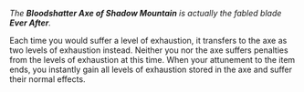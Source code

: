 *The **Bloodshatter Axe of Shadow Mountain** is actually the fabled blade **Ever After**.* 

Each time you would suffer a level of exhaustion, it transfers to the axe as two levels of exhaustion instead. Neither you nor the axe suffers penalties from the levels of exhaustion at this time. When your attunement to the item ends, you instantly gain all levels of exhaustion stored in the axe and suffer their normal effects.
